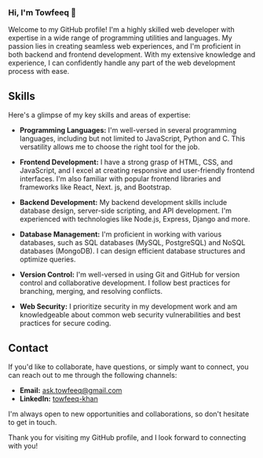 ### Hi, I'm Towfeeq 👋


Welcome to my GitHub profile! I'm a highly skilled web developer with expertise in a wide range of programming utilities and languages. My passion lies in creating seamless web experiences, and I'm proficient in both backend and frontend development. With my extensive knowledge and experience, I can confidently handle any part of the web development process with ease.

## Skills

Here's a glimpse of my key skills and areas of expertise:

- **Programming Languages:** I'm well-versed in several programming languages, including but not limited to JavaScript, Python and C. This versatility allows me to choose the right tool for the job.

- **Frontend Development:** I have a strong grasp of HTML, CSS, and JavaScript, and I excel at creating responsive and user-friendly frontend interfaces. I'm also familiar with popular frontend libraries and frameworks like React, Next. js, and Bootstrap.

- **Backend Development:** My backend development skills include database design, server-side scripting, and API development. I'm experienced with technologies like Node.js, Express, Django and more.

- **Database Management:** I'm proficient in working with various databases, such as SQL databases (MySQL, PostgreSQL) and NoSQL databases (MongoDB). I can design efficient database structures and optimize queries.

- **Version Control:** I'm well-versed in using Git and GitHub for version control and collaborative development. I follow best practices for branching, merging, and resolving conflicts.

- **Web Security:** I prioritize security in my development work and am knowledgeable about common web security vulnerabilities and best practices for secure coding.


## Contact

If you'd like to collaborate, have questions, or simply want to connect, you can reach out to me through the following channels:

- **Email:** [ask.towfeeq@gmail.com](mailto:ask.towfeeq@gmail.com)
- **LinkedIn:** [towfeeq-khan](https://in.linkedin.com/in/towfeeq-khan)

I'm always open to new opportunities and collaborations, so don't hesitate to get in touch.

Thank you for visiting my GitHub profile, and I look forward to connecting with you!
